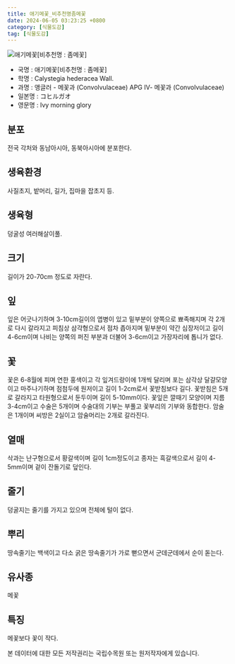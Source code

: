 ```yaml
---
title: 애기메꽃_비추천명좀메꽃
date: 2024-06-05 03:23:25 +0800
category: [식물도감]
tag: [식물도감]
---
```




![애기메꽃[비추천명 : 좀메꽃]](/fileUpload/plants/basic/Convolvulaceae/Calystegia/2421/1_th2.JPG)
- 국명 : 애기메꽃[비추천명 : 좀메꽃]
- 학명 : Calystegia hederacea Wall.
- 과명 : 앵글러 - 메꽃과 (Convolvulaceae) APG Ⅳ- 메꽃과 (Convolvulaceae)
- 일본명 : コヒルガオ
- 영문명 : Ivy morning glory


## 분포
전국 각처와 동남아시아, 동북아시아에 분포한다.
## 생육환경
사질초지, 밭머리, 길가, 집마을 잡초지 등.
## 생육형
덩굴성 여러해살이풀.
## 크기
길이가 20-70cm 정도로 자란다.
## 잎
잎은 어긋나기하며 3-10cm길이의 엽병이 있고 밑부분이 양쪽으로 뾰족해지며 각 2개로 다시 갈라지고 피침상 삼각형으로서 점차 좁아지며 밑부분이 약간 심장저이고 길이 4-6cm이며 나비는 양쪽의 퍼진 부분과 더불어 3-6cm이고 가장자리에 톱니가 없다.
## 꽃
꽃은 6-8월에 피며 연한 홍색이고 각 잎겨드랑이에 1개씩 달리며 포는 삼각상 달걀모양이고 마주나기하며 점첨두에 원저이고 길이 1-2cm로서 꽃받침보다 길다. 꽃받침은 5개로 갈라지고 타원형으로서 둔두이며 길이 5-10mm이다. 꽃잎은 깔때기 모양이며 지름 3-4cm이고 수술은 5개이며 수술대의 기부는 부풀고 꽃부리의 기부와 동합한다. 암술은 1개이며 씨방은 2실이고 암술머리는 2개로 갈라진다.
## 열매
삭과는 난구형으로서 황갈색이며 길이 1cm정도이고 종자는 흑갈색으로서 길이 4-5mm이며 겉이 잔돌기로 덮인다.
## 줄기
덩굴지는 줄기를 가지고 있으며 전체에 털이 없다.
## 뿌리
땅속줄기는 백색이고 다소 굵은 땅속줄기가 가로 뻗으면서 군데군데에서 순이 돋는다.
## 유사종
메꽃
## 특징
메꽃보다 꽃이 작다.






본 데이터에 대한 모든 저작권리는 국립수목원 또는 원저작자에게 있습니다.
